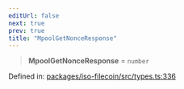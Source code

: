 ```yaml
---
editUrl: false
next: true
prev: true
title: "MpoolGetNonceResponse"
---
```


> **MpoolGetNonceResponse** = `number`

Defined in: [packages/iso-filecoin/src/types.ts:336](https://github.com/hugomrdias/filecoin/blob/main/packages/iso-filecoin/src/types.ts#L336)

